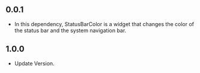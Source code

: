 ## 0.0.1

* In this dependency, StatusBarColor is a widget that changes the color of the status bar and the system navigation bar.

## 1.0.0

* Update Version.
